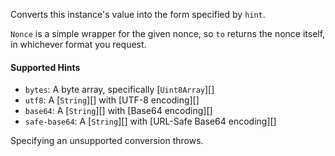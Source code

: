 Converts this instance's value into the form specified by `hint`.

`Nonce` is a simple wrapper for the given nonce, so `to` returns the nonce itself, in whichever format you request.

#### Supported Hints
- `bytes`: A byte array, specifically [`Uint8Array`][]
- `utf8`: A [`String`][] with [UTF-8 encoding][]
- `base64`: A [`String`][] with [Base64 encoding][]
- `safe-base64`: A [`String`][] with [URL-Safe Base64 encoding][]

Specifying an unsupported conversion throws.
